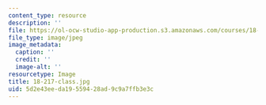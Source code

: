 ```yaml
---
content_type: resource
description: ''
file: https://ol-ocw-studio-app-production.s3.amazonaws.com/courses/18-217-graph-theory-and-additive-combinatorics-fall-2019/5d2e43eeda19559428ad9c9a7ffb3e3c_18-217-class.jpg
file_type: image/jpeg
image_metadata:
  caption: ''
  credit: ''
  image-alt: ''
resourcetype: Image
title: 18-217-class.jpg
uid: 5d2e43ee-da19-5594-28ad-9c9a7ffb3e3c
---
```

